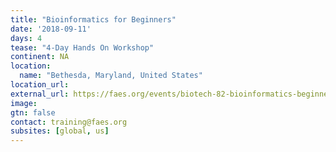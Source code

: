 ```yaml
---
title: "Bioinformatics for Beginners"
date: '2018-09-11'
days: 4
tease: "4-Day Hands On Workshop"
continent: NA
location:
  name: "Bethesda, Maryland, United States"
location_url:
external_url: https://faes.org/events/biotech-82-bioinformatics-beginners-4-day-hands-workshop-4
image: 
gtn: false
contact: training@faes.org
subsites: [global, us]
---
```

